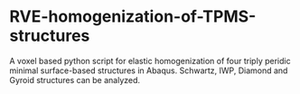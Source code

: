 # RVE-homogenization-of-TPMS-structures
A voxel based python script for elastic homogenization of four triply peridic minimal surface-based structures in Abaqus.
Schwartz, IWP, Diamond and Gyroid structures can be analyzed.

